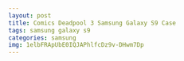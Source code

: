 ```yaml
---
layout: post
title: Comics Deadpool 3 Samsung Galaxy S9 Case
tags: samsung galaxy s9
categories: samsung
img: 1elbFRApUbE0IQJAPhlfcDz9v-DHwm7Dp
---
```

